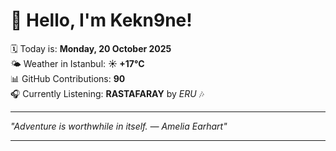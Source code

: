 # 👋 Hello, I'm Kekn9ne!

🗓️ Today is: **Monday, 20 October 2025**  
🌤️ Weather in Istanbul: **☀️   +17°C**  
📊 GitHub Contributions: **90**  
🎧 Currently Listening: **RASTAFARAY** by *ERU* 🎶

---

_"Adventure is worthwhile in itself. — *Amelia Earhart*"_

---
